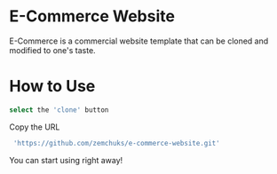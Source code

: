# E-Commerce Website

E-Commerce is a commercial website template that can be cloned and modified to one's taste.

# How to Use

```bash
select the 'clone' button
```

Copy the URL
```bash
 'https://github.com/zemchuks/e-commerce-website.git'
```

You can start using right away!